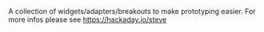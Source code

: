 A collection of widgets/adapters/breakouts to make prototyping easier.
For more infos please see https://hackaday.io/steve

